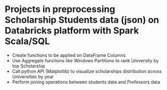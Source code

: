 # Projects in preprocessing Scholarship Students data (json) on Databricks platform with Spark Scala/SQL
- Create functions to be applied on DataFrame Columns     
- Use Aggregate functions like Windows Partitions to rank University by top Scholarship
- Call python API (Matplotlib) to visualize scholarships distribution across Universities by year
- Perform joining operations between students data and Professors data
